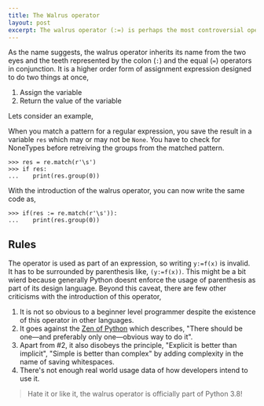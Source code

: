 ```yaml
---
title: The Walrus operator
layout: post
excerpt: The walrus operator (:=) is perhaps the most controversial operator in the history of Python. Guido was so unhappy with the proposal that he even stepped down permanently from his BDFL role after he accepted this operator as part of PEP 572. 
---
```


As the name suggests, the walrus operator inherits its name from the two eyes and the teeth represented by the colon (`:`) and the equal (`=`) operators in conjunction. It is a higher order form of assignment expression designed to do two things at once,

1. Assign the variable
2. Return the value of the variable

Lets consider an example,

When you match a pattern for a regular expression, you save the result in a variable `res` which may or may not be `None`. You have to check for NoneTypes before retreiving the groups from the matched pattern.

```
>>> res = re.match(r'\s')
>>> if res:
...    print(res.group(0))
```

With the introduction of the walrus operator, you can now write the same code as,

```
>>> if(res := re.match(r'\s')):
...    print(res.group(0))
```

## Rules

The operator is used as part of an expression, so writing `y:=f(x)` is invalid. It has to be surrounded by parenthesis like, `(y:=f(x))`. This might be a bit wierd because generally Python doesnt enforce the usage of parenthesis as part of its design language. Beyond this caveat, there are few other criticisms with the introduction of this operator,

1. It is not so obvious to a beginner level programmer despite the existence of this operator in other languages.
2. It goes against the [Zen of Python](https://en.wikipedia.org/wiki/Zen_of_Python) which describes, "There should be one—and preferably only one—obvious way to do it".
3. Apart from #2, it also disobeys the principle, "Explicit is better than implicit", 
"Simple is better than complex" by adding complexity in the name of saving whitespaces.
4. There's not enough real world usage data of how developers intend to use it.

> Hate it or like it, the walrus operator is officially part of Python 3.8!